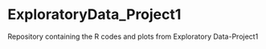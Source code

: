 # ExploratoryData_Project1
Repository containing the R codes and plots from Exploratory Data-Project1

